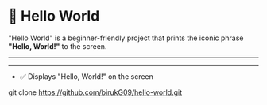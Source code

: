 # 📖 Hello World

"Hello World" is a beginner-friendly project that prints the iconic phrase **"Hello, World!"** to the screen. 

---







---



- ✅ Displays "Hello, World!" on the screen




git clone https://github.com/birukG09/hello-world.git

